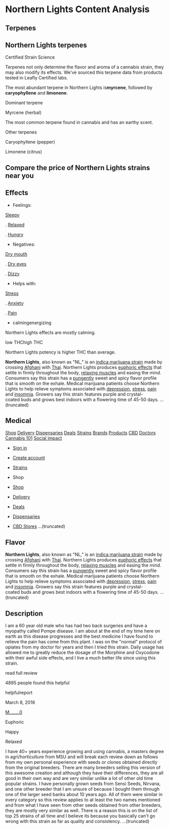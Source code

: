 # Northern Lights Content Analysis

## Terpenes

## Northern Lights terpenes

Certified Strain Science

Terpenes not only determine the flavor and aroma of a cannabis strain, they may also modify its effects. We’ve sourced this terpene data from products tested in Leafly Certified labs.

The most abundant terpene in Northern Lights is**myrcene**, followed by **caryophyllene** and **limonene**.

Dominant terpene

Myrcene (herbal)

The most common terpene found in cannabis and has an earthy scent.

Other terpenes

Caryophyllene (pepper)

Limonene (citrus)

## Compare the price of Northern Lights strains near you

## Effects

- Feelings:

[Sleepy](https://www.leafly.com/strains/northern-lights#strain-sensations-section)



. [Relaxed](https://www.leafly.com/strains/northern-lights#strain-sensations-section)



. [Hungry](https://www.leafly.com/strains/northern-lights#strain-sensations-section)

- Negatives:

[Dry mouth](https://www.leafly.com/strains/northern-lights#strain-sensations-section)



. [Dry eyes](https://www.leafly.com/strains/northern-lights#strain-sensations-section)



. [Dizzy](https://www.leafly.com/strains/northern-lights#strain-sensations-section)

- Helps with:

[Stress](https://www.leafly.com/strains/northern-lights#helps-with-section)



. [Anxiety](https://www.leafly.com/strains/northern-lights#helps-with-section)



. [Pain](https://www.leafly.com/strains/northern-lights#helps-with-section)

- calmingenergizing













Northern Lights effects are mostly calming.





low THChigh THC













Northern Lights potency is higher THC than average.


**Northern Lights**, also known as "NL," is an [indica marijuana strain](https://www.leafly.com/strains/lists/category/indica) made by crossing [Afghani](https://www.leafly.com/strains/afghani) with [Thai](https://www.leafly.com/strains/thai). Northern Lights produces [euphoric effects](https://www.leafly.com/strains/lists/effect/euphoric) that settle in firmly throughout the body, [relaxing muscles](https://www.leafly.com/strains/lists/effect/relaxed) and easing the mind. Consumers say this strain has a [pungently](https://www.leafly.com/strains/lists/flavor/pungent) sweet and spicy flavor profile that is smooth on the exhale. Medical marijuana patients choose Northern Lights to help relieve symptoms associated with [depression](https://www.leafly.com/strains/lists/condition/depression), [stress](https://www.leafly.com/strains/lists/condition/stress), [pain](https://www.leafly.com/strains/lists/condition/pain) and [insomnia](https://www.leafly.com/strains/lists/condition/insomnia). Growers say this strain features purple and crystal-coated buds and grows best indoors with a flowering time of 45-50 days.
...(truncated)

## Medical

[Shop](https://www.leafly.com/shop) [Delivery](https://www.leafly.com/delivery) [Dispensaries](https://www.leafly.com/dispensaries) [Deals](https://www.leafly.com/deals) [Strains](https://www.leafly.com/strains/lists) [Brands](https://www.leafly.com/brands) [Products](https://www.leafly.com/products) [CBD](https://www.leafly.com/cbd-stores) [Doctors](https://www.leafly.com/medical-marijuana-doctors) [Cannabis 101](https://www.leafly.com/news/cannabis-101) [Social impact](https://www.leafly.com/social-impact)

- [Sign in](https://sso.leafly.com/sign-in?rd=https%3A%2F%2Fwww.leafly.com%2Fstrains%2Fnorthern-lights)
- [Create account](https://sso.leafly.com/sign-up?rd=https%3A%2F%2Fwww.leafly.com%2Fstrains%2Fnorthern-lights)

- [Strains](https://www.leafly.com/strains/lists)

- Shop
- [Shop](https://www.leafly.com/shop)
- [Delivery](https://www.leafly.com/delivery)
- [Deals](https://www.leafly.com/deals)
- [Dispensaries](https://www.leafly.com/dispensaries)
- [CBD Stores](https://www.leafly.com/cbd-stores)
...(truncated)

## Flavor

**Northern Lights**, also known as "NL," is an [indica marijuana strain](https://www.leafly.com/strains/lists/category/indica) made by crossing [Afghani](https://www.leafly.com/strains/afghani) with [Thai](https://www.leafly.com/strains/thai). Northern Lights produces [euphoric effects](https://www.leafly.com/strains/lists/effect/euphoric) that settle in firmly throughout the body, [relaxing muscles](https://www.leafly.com/strains/lists/effect/relaxed) and easing the mind. Consumers say this strain has a [pungently](https://www.leafly.com/strains/lists/flavor/pungent) sweet and spicy flavor profile that is smooth on the exhale. Medical marijuana patients choose Northern Lights to help relieve symptoms associated with [depression](https://www.leafly.com/strains/lists/condition/depression), [stress](https://www.leafly.com/strains/lists/condition/stress), [pain](https://www.leafly.com/strains/lists/condition/pain) and [insomnia](https://www.leafly.com/strains/lists/condition/insomnia). Growers say this strain features purple and crystal-coated buds and grows best indoors with a flowering time of 45-50 days.
...(truncated)

## Description

I am a 60 year old male who has had two back surgeries and have a myopathy called Pompe disease. I am about at the end of my time here on earth as this disease progresses and the best medicine I have found to relieve the pain has come from this plant. I was on the "normal" protocol of opiates from my doctor for years and then I tried this strain. Daily usage has allowed me to greatly reduce the dosage of the Morphine and Oxycodone with their awful side effects, and I live a much better life since using this strain.

read full review

4895 people found this helpful

helpfulreport

March 8, 2016

[M........0](https://www.leafly.com/profile/0960851c-88cc-4f41-ad92-417e0848894e)

Euphoric

Happy

Relaxed

I have 40+ years experience growing and using cannabis, a masters degree in agri/horticulture from MSU and will break each review down as follows from my own personal experience with seeds or clones obtained directly from the original breeders. There are many breeders selling this version of this awesome creation and although they have their differences, they are all good in their own way and are very similar unlike a lot of other old time popular strains. I have personally grown seeds from Sensi Seeds, Nirvana, and one other breeder that I am unsure of because I bought them through one of the larger seed banks about 10 years ago. All of them were similar in every category so this review applies to at least the two names mentioned and from what I have seen from other seeds obtained from other breeders, they are mostly very similar as well. There is a reason this is on the list of top 25 strains of all time and I believe its because you basically can't go wrong with this strain as far as quality and consistency.
...(truncated)

